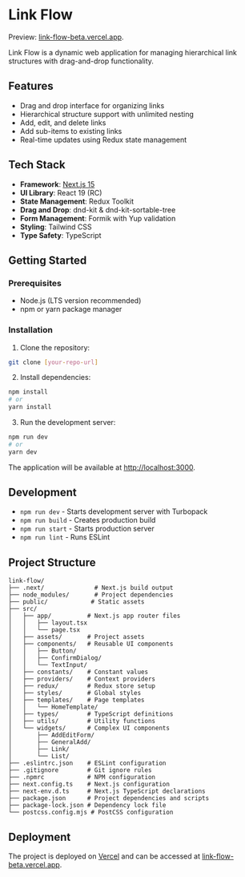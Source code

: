 # Link Flow

Preview: [link-flow-beta.vercel.app](https://link-flow-beta.vercel.app/).

Link Flow is a dynamic web application for managing hierarchical link structures with drag-and-drop functionality. 

## Features

- Drag and drop interface for organizing links
- Hierarchical structure support with unlimited nesting
- Add, edit, and delete links
- Add sub-items to existing links
- Real-time updates using Redux state management

## Tech Stack

- **Framework**: [Next.js 15](https://nextjs.org/)
- **UI Library**: React 19 (RC)
- **State Management**: Redux Toolkit
- **Drag and Drop**: dnd-kit & dnd-kit-sortable-tree
- **Form Management**: Formik with Yup validation
- **Styling**: Tailwind CSS
- **Type Safety**: TypeScript

## Getting Started

### Prerequisites

- Node.js (LTS version recommended)
- npm or yarn package manager

### Installation

1. Clone the repository:

```bash
git clone [your-repo-url]
```

2. Install dependencies:

```bash
npm install
# or
yarn install
```

3. Run the development server:

```bash
npm run dev
# or
yarn dev
```

The application will be available at [http://localhost:3000](http://localhost:3000).

## Development

- `npm run dev` - Starts development server with Turbopack
- `npm run build` - Creates production build
- `npm run start` - Starts production server
- `npm run lint` - Runs ESLint

## Project Structure

```
link-flow/
├── .next/              # Next.js build output
├── node_modules/       # Project dependencies
├── public/            # Static assets
├── src/
│   ├── app/          # Next.js app router files
│   │   ├── layout.tsx
│   │   └── page.tsx
│   ├── assets/       # Project assets
│   ├── components/   # Reusable UI components
│   │   ├── Button/
│   │   ├── ConfirmDialog/
│   │   └── TextInput/
│   ├── constants/    # Constant values
│   ├── providers/    # Context providers
│   ├── redux/        # Redux store setup
│   ├── styles/       # Global styles
│   ├── templates/    # Page templates
│   │   └── HomeTemplate/
│   ├── types/        # TypeScript definitions
│   ├── utils/        # Utility functions
│   └── widgets/      # Complex UI components
│       ├── AddEditForm/
│       ├── GeneralAdd/
│       ├── Link/
│       └── List/
├── .eslintrc.json    # ESLint configuration
├── .gitignore        # Git ignore rules
├── .npmrc            # NPM configuration
├── next.config.ts    # Next.js configuration
├── next-env.d.ts     # Next.js TypeScript declarations
├── package.json      # Project dependencies and scripts
├── package-lock.json # Dependency lock file
└── postcss.config.mjs # PostCSS configuration
```

## Deployment

The project is deployed on [Vercel](https://vercel.com) and can be accessed at [link-flow-beta.vercel.app](https://link-flow-beta.vercel.app/).